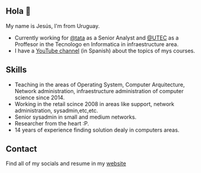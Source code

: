 ## Hola 👋

My name is Jesús, I'm from Uruguay.

* Currently working for [@tata](https://twitter.com/tatauruguay) as a Senior Analyst and [@UTEC](https://twitter.com/utecuy) as a Proffesor in the Tecnologo en Informatica in infraestructure area.
* I have a [YouTube channel](https://www.youtube.com/channel/UC_8Tc9dE65OaYB7KDWIhm6A) (in Spanish) about the topics of mys courses.

## Skills

* Teaching in the areas of Operating System, Computer Arquitecture, Network administration, infraestructure administration of computer science since 2014.
* Working in the retail scince 2008 in areas like support, network administration, sysadmin,etc,etc.
* Senior sysadmin in small and medium networks.
* Researcher from the heart :P.
* 14 years of experience finding solution dealy in computers areas.

## Contact

Find all of my socials and resume in my [website](https://www.jesusguibert.com)

